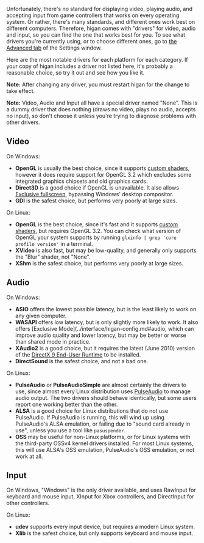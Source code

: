 Unfortunately,
there's no standard for
displaying video,
playing audio,
and accepting input from game controllers
that works on every operating system.
Or rather,
there's many standards,
and different ones work best
on different computers.
Therefore,
higan comes with "drivers"
for video, audio and input,
so you can find the one that works best for you.
To see what drivers you're currently using,
or to choose different ones,
go to
[the Advanced tab](../interface/higan-config.md#Advanced)
of the Settings window.

Here are the most notable drivers
for each platform
for each category.
If your copy of higan
includes a driver not listed here,
it's probably a reasonable choice,
so try it out and see how you like it.

**Note:** After changing any driver,
you must restart higan for the change to take effect.

**Note:**
Video, Audio and Input
all have a special driver named "None".
This is a dummy driver that does nothing
(draws no video,
plays no audio,
accepts no input),
so don't choose it unless you're
trying to diagnose problems with other drivers.

Video
-----

On Windows:

  - **OpenGL** is usually the best choice,
    since it supports [custom shaders](shaders.md),
    however it does require support for OpenGL 3.2
    which excludes some integrated graphics chipsets
    and old graphics cards.
  - **Direct3D** is a good choice
    if OpenGL is unavailable.
    It also allows
    [Exclusive fullscreen](../interface/higan-config.md#video),
    bypassing Windows' desktop compositor.
  - **GDI** is the safest choice,
    but performs very poorly at large sizes.

On Linux:

  - **OpenGL** is the best choice,
    since it's fast
    and it supports [custom shaders](shaders.md),
    but requires OpenGL 3.2.
    You can check what version of OpenGL
    your system supports by running
    `glxinfo | grep 'core profile version'`
    in a terminal.
  - **XVideo** is also fast,
    but may be low-quality,
    and generally only supports the "Blur" shader,
    not "None".
  - **XShm** is the safest choice,
    but performs very poorly at large sizes.

Audio
-----

On Windows:

  - **ASIO** offers the lowest possible latency,
    but is the least likely to work on any given computer.
  - **WASAPI** offers low latency,
    but is only slightly more likely to work.
    It also offers
    [Exclusive Mode](../interface/higan-config.md#audio,
    which can improve audio quality and lower latency,
    but may be better or worse than shared mode
    in practice.
  - **XAudio2** is a good choice,
    but it requires the latest (June 2010) version
    of the [DirectX 9 End-User Runtime][dx9]
    to be installed.
  - **DirectSound** is the safest choice,
    and not a bad one.

[dx9]: https://www.microsoft.com/en-us/download/details.aspx?id=35

On Linux:

  - **PulseAudio** or **PulseAudioSimple**
    are almost certainly the drivers to use,
    since almost every Linux distribution uses
    [PulseAudio](https://en.wikipedia.org/wiki/PulseAudio)
    to manage audio output.
    The two drivers should behave identically,
    but some users report one working better than the other.
  - **ALSA** is a good choice
    for Linux distributions that do not use PulseAudio.
    If PulseAudio is running,
    this will wind up using PulseAudio's ALSA emulation,
    or failing due to "sound card already in use",
    unless you use a tool like `pasuspender`.
  - **OSS** may be useful
    for non-Linux platforms,
    or for Linux systems with the third-party OSSv4
    kernel drivers installed.
    For most Linux systems,
    this will use ALSA's OSS emulation,
    PulseAudio's OSS emulation,
    or not work at all.

Input
-----

On Windows,
"Windows" is the only driver available,
and uses RawInput for keyboard and mouse input,
XInput for Xbox controllers,
and DirectInput for other controllers.

On Linux:

  - **udev** supports every input device,
    but requires a modern Linux system.
  - **Xlib** is the safest choice,
    but only supports keyboard and mouse input.
